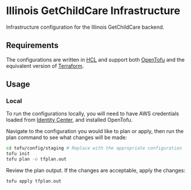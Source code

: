 # Illinois GetChildCare Infrastructure

Infrastructure configuration for the Illinois GetChildCare backend.

## Requirements

The configurations are written in [HCL] and support both [OpenTofu][tofu] and
the equivalent version of [Terraform].

## Usage

### Local

To run the configurations locally, you will need to have AWS credentials loaded
from [Identity Center][identity-center], and installed OpenTofu.

Navigate to the configuration you would like to plan or apply, then run the
plan command to see what changes will be made:

```bash
cd tofu/config/staging # Replace with the appropriate configuration
tofu init
tofu plan -o tfplan.out
```

Review the plan output. If the changes are acceptable, apply the changes:

```bash
tofu apply tfplan.out
```

[hcl]: https://github.com/hashicorp/hcl
[identity-center]: https://www.notion.so/cfa/AWS-Identity-Center-e8a28122b2f44595a2ef56b46788ce2c
[terraform]: https://www.terraform.io/
[tofu]: https://opentofu.org/
